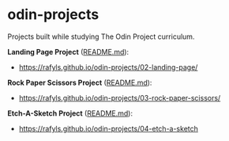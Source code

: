 # odin-projects
Projects built while studying The Odin Project curriculum.

**Landing Page Project** ([README.md](./02-landing-page/README.md)):
- https://rafyls.github.io/odin-projects/02-landing-page/

**Rock Paper Scissors Project** ([README.md](./03-rock-paper-scissors/README.md)):
- https://rafyls.github.io/odin-projects/03-rock-paper-scissors/

**Etch-A-Sketch Project** ([README.md](./04-etch-a-sketch/README.md)):
- https://rafyls.github.io/odin-projects/04-etch-a-sketch